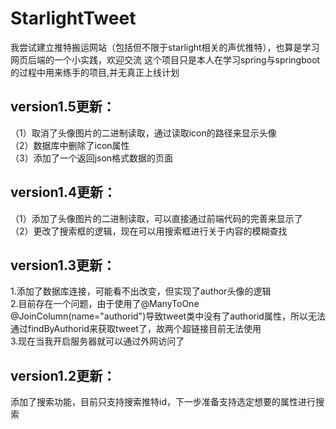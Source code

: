 # StarlightTweet
我尝试建立推特搬运网站（包括但不限于starlight相关的声优推特），也算是学习网页后端的一个小实践，欢迎交流
这个项目只是本人在学习spring与springboot的过程中用来练手的项目,并无真正上线计划
## version1.5更新：
（1）取消了头像图片的二进制读取，通过读取icon的路径来显示头像
<br>
（2）数据库中删除了icon属性
<br>
（3）添加了一个返回json格式数据的页面  
## version1.4更新：
（1）添加了头像图片的二进制读取，可以直接通过前端代码的完善来显示了
<br>
（2）更改了搜索框的逻辑，现在可以用搜索框进行关于内容的模糊查找 
## version1.3更新：
1.添加了数据库连接，可能看不出改变，但实现了author头像的逻辑
<br>
2.目前存在一个问题，由于使用了@ManyToOne @JoinColumn(name="authorid")导致tweet类中没有了authorid属性，所以无法通过findByAuthorid来获取tweet了，故两个超链接目前无法使用
<br>
3.现在当我开启服务器就可以通过外网访问了  
## version1.2更新：
添加了搜索功能，目前只支持搜索推特id，下一步准备支持选定想要的属性进行搜索


